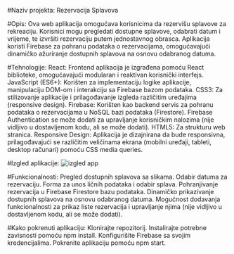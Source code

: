 #Naziv projekta: Rezervacija Splavova

#Opis:
Ova web aplikacija omogućava korisnicima da rezervišu splavove za rekreaciju. Korisnici mogu pregledati dostupne splavove, odabrati datum i vrijeme, te izvršiti rezervaciju putem jednostavnog obrasca. Aplikacija koristi Firebase za pohranu podataka o rezervacijama, omogućavajući dinamičko ažuriranje dostupnih splavova na osnovu odabranog datuma.

#Tehnologije:
React: Frontend aplikacija je izgrađena pomoću React biblioteke, omogućavajući modularan i reaktivan korisnički interfejs.
JavaScript (ES6+): Korišten za implementaciju logike aplikacije, manipulaciju DOM-om i interakciju sa Firebase bazom podataka.
CSS3: Za stilizovanje aplikacije i prilagođavanje izgleda različitim uređajima (responsive design).
Firebase: Korišten kao backend servis za pohranu podataka o rezervacijama u NoSQL bazi podataka (Firestore). Firebase Authentication se može dodati za upravljanje korisničkim nalozima (nije vidljivo u dostavljenom kodu, ali se može dodati).
HTML5: Za strukturu web stranica.
Responsive Design: Aplikacija je dizajnirana da bude responsivna, prilagođavajući se različitim veličinama ekrana (mobilni uređaji, tableti, desktop računari) pomoću CSS media queries.

#Izgled aplikacije:
![izgled app](https://github.com/user-attachments/assets/2767491a-3631-449a-bcc8-fe1e85049feb)


#Funkcionalnosti:
Pregled dostupnih splavova sa slikama.
Odabir datuma za rezervaciju.
Forma za unos ličnih podataka i odabir splava.
Pohranjivanje rezervacija u Firebase Firestore bazu podataka.
Dinamičko prikazivanje dostupnih splavova na osnovu odabranog datuma.
Mogućnost dodavanja funkcionalnosti za prikaz liste rezervacija i upravljanje njima (nije vidljivo u dostavljenom kodu, ali se može dodati).

#Kako pokrenuti aplikaciju:
Klonirajte repozitorij.
Instalirajte potrebne zavisnosti pomoću npm install.
Konfigurišite Firebase sa svojim kredencijalima.
Pokrenite aplikaciju pomoću npm start.
